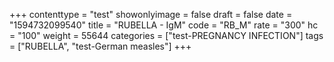 +++
contenttype = "test"
showonlyimage = false
draft = false
date = "1594732099540"
title = "RUBELLA - IgM"
code = "RB_M"
rate = "300"
hc = "100"
weight = 55644
categories = ["test-PREGNANCY INFECTION"]
tags = ["RUBELLA", "test-German measles"]
+++

